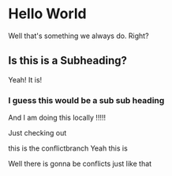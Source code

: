 # Hello World

Well that's something we always do. Right?

## Is this is a Subheading?

Yeah! It is!

### I guess this would be a sub sub heading

And I am doing this locally !!!!!

Just checking out


this is the conflictbranch
Yeah this is

Well there is gonna be 
conflicts
just like that

